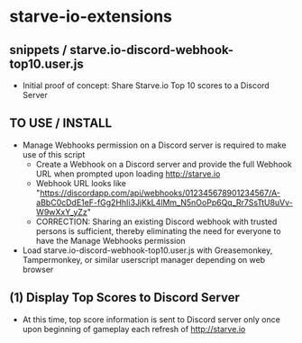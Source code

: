# starve-io-extensions
## snippets / starve.io-discord-webhook-top10.user.js

* Initial proof of concept: Share Starve.io Top 10 scores to a Discord Server

TO USE / INSTALL
----------------
* Manage Webhooks permission on a Discord server is required to make use of this script
  * Create a Webhook on a Discord server and provide the full Webhook URL when prompted upon loading http://starve.io
  * Webhook URL looks like "https://discordapp.com/api/webhooks/012345678901234567/A-aBbC0cDdE1eF-fGg2HhIi3JjKkL4lMm_N5nOoPp6Qq_Rr7SsTtU8uVv-W9wXxY_yZz"
  * CORRECTION: Sharing an existing Discord webhook with trusted persons is sufficient, thereby eliminating the need for everyone to have the Manage Webhooks permission
* Load starve.io-discord-webhook-top10.user.js with Greasemonkey, Tampermonkey, or similar userscript manager depending on web browser

(1) Display Top Scores to Discord Server
-------------------------
* At this time, top score information is sent to Discord server only once upon beginning of gameplay each refresh of http://starve.io
